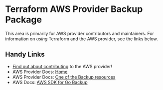 # Terraform AWS Provider Backup Package

This area is primarily for AWS provider contributors and maintainers. For information on _using_ Terraform and the AWS provider, see the links below.

## Handy Links

* [Find out about contributing](https://hashicorp.github.io/terraform-provider-aws/#contribute) to the AWS provider!
* AWS Provider Docs: [Home](https://registry.terraform.io/providers/hashicorp/aws/latest/docs)
* AWS Provider Docs: [One of the Backup resources](https://registry.terraform.io/providers/hashicorp/aws/latest/docs/resources/backup_global_settings)
* AWS Docs: [AWS SDK for Go Backup](https://docs.aws.amazon.com/sdk-for-go/api/service/backup/)
